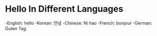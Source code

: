 # Hello In Different Languages

-English: hello
-Korean: 안녕
-Chinese: Ni hao 
-French: bonjour
-German: Guten Tag

